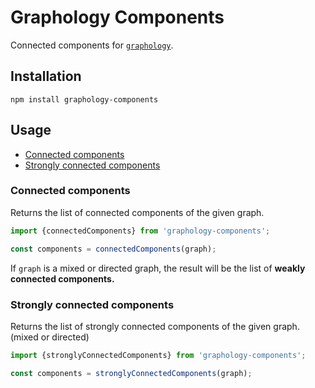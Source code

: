 # Graphology Components

Connected components for [`graphology`](https://graphology.github.io).

## Installation

```
npm install graphology-components
```

## Usage

* [Connected components](#connected-components)
* [Strongly connected components](#strongly-connected-components)

### Connected components

Returns the list of connected components of the given graph.

```js
import {connectedComponents} from 'graphology-components';

const components = connectedComponents(graph);
```

If `graph` is a mixed or directed graph, the result will be the list of **weakly connected components.**

### Strongly connected components

Returns the list of strongly connected components of the given graph. (mixed or directed)

```js
import {stronglyConnectedComponents} from 'graphology-components';

const components = stronglyConnectedComponents(graph);
```
